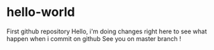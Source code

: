 # hello-world
First github repository 
Hello, i'm doing changes right here to see what happen when i commit on github
See you on master branch !
